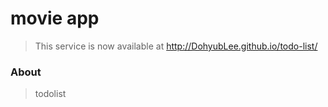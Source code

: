 # movie app
> This service is now available at http://DohyubLee.github.io/todo-list/
### About
> todolist

